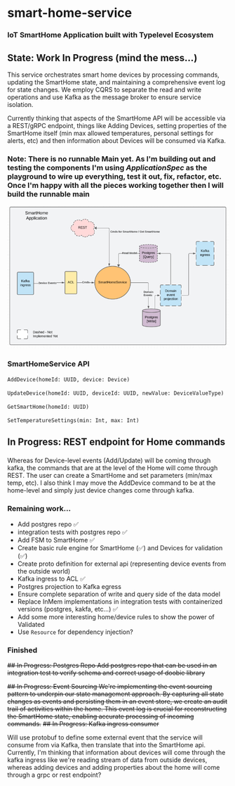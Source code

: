 # smart-home-service
### IoT SmartHome Application built with Typelevel Ecosystem

## State: Work In Progress (mind the mess...)

This service orchestrates smart home devices by processing commands, updating the SmartHome state, and maintaining a comprehensive event log for state changes. We employ CQRS to separate the read and write operations and use Kafka as the message broker to ensure service isolation.

 Currently thinking that aspects of the SmartHome API will be accessible via a REST/gRPC endpoint, things like Adding Devices, setting 
properties of the SmartHome itself (min max allowed temperatures, personal settings for alerts, etc) and then information about Devices will be consumed via Kafka.

### Note: There is no runnable Main yet. As I'm building out and testing the components I'm using <i>ApplicationSpec</i> as the playground to wire up everything, test it out, fix, refactor, etc.  Once I'm happy with all the pieces working together then I will build the runnable main

![diagram.png](diagram.png)


### SmartHomeService API
`AddDevice(homeId: UUID, device: Device)` </p>
`UpdateDevice(homeId: UUID, deviceId: UUID, newValue: DeviceValueType)` </p>
`GetSmartHome(homeId: UUID)` </p>
`SetTemperatureSettings(min: Int, max: Int)` </p>


## In Progress: REST endpoint for Home commands <p>
Whereas for Device-level events (Add/Update) will be coming through kafka, the commands that are at the level of the Home will come through REST.  The user can create a SmartHome and set parameters (min/max temp, etc). I also think I may move the AddDevice
command to be at the home-level and simply just device changes come through kafka.


### Remaining work...
* Add postgres repo ✅
* integration tests with postgres repo ✅
* Add FSM to SmartHome ✅
* Create basic rule engine for SmartHome (✅) and Devices for validation (✅)
* Create proto definition for external api (representing device events from the outside world)
* Kafka ingress to ACL ✅
* Postgres projection to Kafka egress
* Ensure complete separation of write and query side of the data model
* Replace InMem implementations in integration tests with containerized versions (postgres, kakfa, etc...) ✅
* Add some more interesting home/device rules to show the power of Validated
* Use `Resource` for dependency injection?


### Finished
~~## In Progress: Postgres Repo
Add postgres repo that can be used in an integration test to verify schema and correct usage of doobie library~~ <p>
~~## In Progress: Event Sourcing
We're implementing the event sourcing pattern to underpin our state management approach. By capturing all state changes as events and persisting them in an event store, we create an audit trail of activities within the home. This event log is crucial for reconstructing the SmartHome state, enabling accurate processing of incoming commands.~~
~~## In Progress: Kafka ingress consumer <p>
Will use protobuf to define some external event that the service will consume from via Kafka, then translate that into the SmartHome api. Currently, I'm thinking that information about devices will come through the kafka ingress like we're reading stream of data from outside devices, whereas adding devices and adding properties about the home will come through a grpc or rest endpoint?~~